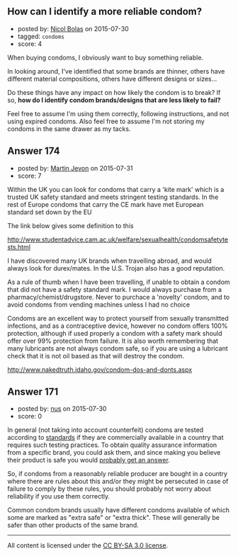 ## How can I identify a more reliable condom?

- posted by: [Nicol Bolas](https://stackexchange.com/users/1149415/nicol-bolas) on 2015-07-30
- tagged: `condoms`
- score: 4

When buying condoms, I obviously want to buy something reliable. 

In looking around, I've identified that some brands are thinner, others have different material compositions, others have different designs or sizes... 

Do these things have any impact on how likely the condom is to break? If so, **how do I identify condom brands/designs that are less likely to fail?**

Feel free to assume I'm using them correctly, following instructions, and not using expired condoms. Also feel free to assume I'm not storing my condoms in the same drawer as my tacks. 


## Answer 174

- posted by: [Martin Jevon](https://stackexchange.com/users/4731706/martin-jevon) on 2015-07-31
- score: 7

Within the UK you can look for condoms that carry a 'kite mark' which is a trusted UK safety standard and meets stringent testing standards.  In the rest of Europe condoms that carry the CE mark have met European standard set down by the EU 

The link below gives some definition to this

http://www.studentadvice.cam.ac.uk/welfare/sexualhealth/condomsafetytests.html

I have discovered many UK brands when travelling abroad, and would always look for durex/mates. In the U.S. Trojan also has a good reputation.

As a rule of thumb when I have been travelling, if unable to obtain a condom that did not have a safety standard mark. I would always purchase from a pharmacy/chemist/drugstore. Never to purchace a 'novelty' condom, and to avoid condoms from vending machines unless I had no choice

Condoms are an excellent way to protect yourself from sexually transmitted infections, and as a contraceptive device, however no condom offers 100% protection, although if used properly a condom with a safety mark should offer over 99% protection from failure.  It is also worth remembering that many lubricants are not always condom safe, so if you are using a lubricant check that it is not oil based as that will destroy the condom.

http://www.nakedtruth.idaho.gov/condom-dos-and-donts.aspx





## Answer 171

- posted by: [nus](https://stackexchange.com/users/151634/nus) on 2015-07-30
- score: 0

<p>In general (not taking into account counterfeit) condoms are tested according to <a href="http://www.iso.org/iso/catalogue_detail?csnumber=45589" rel="nofollow">standards</a> if they are commercially available in a country that requires such testing practices. To obtain quality assurance information from a specific brand, you could ask them, and since making you believe their product is safe you would <a href="http://www.durex.com/en-lat/askdurex/faq%27s/pages/whatqualitytestsdodurexcondomsgothrough.aspx" rel="nofollow">probably get an answer</a>. </p>

<p>So, if condoms from a reasonably reliable producer are bought in a country where there are rules about this and/or they might be persecuted in case of failure to comply by these rules, you should probably not worry about reliability if you use them correctly.</p>

<p>Common condom brands usually have different condoms available of which some are marked as "extra safe" or "extra thick". These will generally be safer than other products of the same brand.</p>




---

All content is licensed under the [CC BY-SA 3.0 license](https://creativecommons.org/licenses/by-sa/3.0/).

